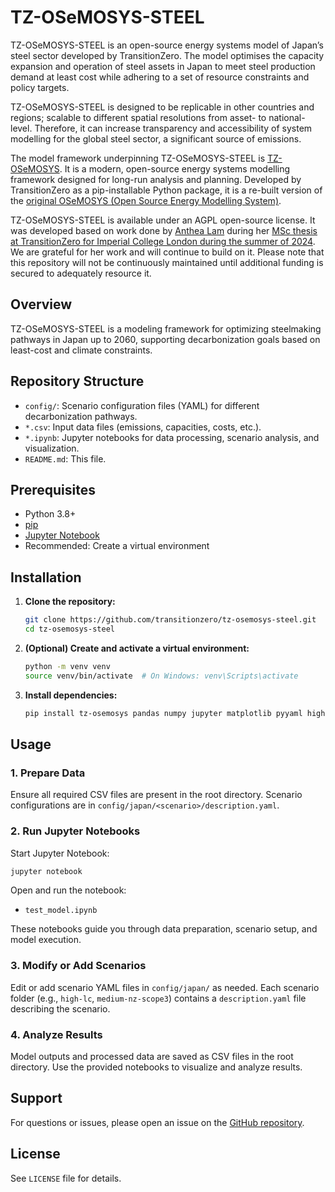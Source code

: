# TZ-OSeMOSYS-STEEL

TZ-OSeMOSYS-STEEL is an open-source energy systems model of Japan’s steel sector developed by TransitionZero. The model optimises the capacity expansion and operation of steel assets in Japan to meet steel production demand at least cost while adhering to a set of resource constraints and policy targets.

TZ-OSeMOSYS-STEEL is designed to be replicable in other countries and regions; scalable to different spatial resolutions from asset- to national-level. Therefore, it can increase transparency and accessibility of system modelling for the global steel sector, a significant source of emissions.

The model framework underpinning TZ-OSeMOSYS-STEEL is [TZ-OSeMOSYS](https://github.com/transition-zero/tz-osemosys). It is a modern, open-source energy systems modelling framework designed for long-run analysis and planning. Developed by TransitionZero as a pip-installable Python package, it is a re-built version of the [original OSeMOSYS (Open Source Energy Modelling System)](https://github.com/OSeMOSYS/OSeMOSYS).

TZ-OSeMOSYS-STEEL is available under an AGPL open-source license. It was developed based on work done by [Anthea Lam](https://www.linkedin.com/in/anthealamiweng/) during her [MSc thesis at TransitionZero for Imperial College London during the summer of 2024](https://www.imperial.ac.uk/energy-futures-lab/study/annual-conference/sustainable-energy-futures-annual-conference-2024/research-themes/decarbonising-industry/). We are grateful for her work and will continue to build on it. Please note that this repository will not be continuously maintained until additional funding is secured to adequately resource it. 

## Overview

TZ-OSeMOSYS-STEEL is a modeling framework for optimizing steelmaking pathways in Japan up to 2060, supporting decarbonization goals based on least-cost and climate constraints.

## Repository Structure

- `config/`: Scenario configuration files (YAML) for different decarbonization pathways.
- `*.csv`: Input data files (emissions, capacities, costs, etc.).
- `*.ipynb`: Jupyter notebooks for data processing, scenario analysis, and visualization.
- `README.md`: This file.

## Prerequisites

- Python 3.8+
- [pip](https://pip.pypa.io/en/stable/)
- [Jupyter Notebook](https://jupyter.org/)
- Recommended: Create a virtual environment

## Installation

1. **Clone the repository:**
   ```sh
   git clone https://github.com/transitionzero/tz-osemosys-steel.git
   cd tz-osemosys-steel
   ```

2. **(Optional) Create and activate a virtual environment:**
   ```sh
   python -m venv venv
   source venv/bin/activate  # On Windows: venv\Scripts\activate
   ```

3. **Install dependencies:**
   ```sh
   pip install tz-osemosys pandas numpy jupyter matplotlib pyyaml highspy
   ```

## Usage

### 1. Prepare Data

Ensure all required CSV files are present in the root directory. Scenario configurations are in `config/japan/<scenario>/description.yaml`.

### 2. Run Jupyter Notebooks

Start Jupyter Notebook:
```sh
jupyter notebook
```
Open and run the notebook:
- `test_model.ipynb`

These notebooks guide you through data preparation, scenario setup, and model execution.

### 3. Modify or Add Scenarios

Edit or add scenario YAML files in `config/japan/` as needed. Each scenario folder (e.g., `high-lc`, `medium-nz-scope3`) contains a `description.yaml` file describing the scenario.

### 4. Analyze Results

Model outputs and processed data are saved as CSV files in the root directory. Use the provided notebooks to visualize and analyze results.

## Support

For questions or issues, please open an issue on the [GitHub repository](https://github.com/transitionzero/tz-osemosys-steel).

## License

See `LICENSE` file for details.
